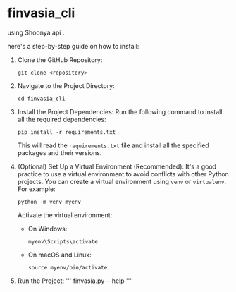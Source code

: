 # finvasia_cli
using Shoonya api .

here's a step-by-step guide on how to install:

1. Clone the GitHub Repository:
   ```
   git clone <repository>
   ```

2. Navigate to the Project Directory:
   ```
   cd finvasia_cli
   ```

3. Install the Project Dependencies:
   Run the following command to install all the required dependencies:
   ```
   pip install -r requirements.txt
   ```
   This will read the `requirements.txt` file and install all the specified packages and their versions.

4. (Optional) Set Up a Virtual Environment (Recommended):
   It's a good practice to use a virtual environment to avoid conflicts with other Python projects. You can create a virtual environment using `venv` or `virtualenv`. For example:
   ```
   python -m venv myenv
   ```
   Activate the virtual environment:
   - On Windows:
     ```
     myenv\Scripts\activate
     ```
   - On macOS and Linux:
     ```
     source myenv/bin/activate
     ```

6. Run the Project:
   '''
   finvasia.py --help
   '''
